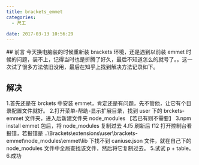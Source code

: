 ```yaml
---
title: brackets_emmet
categories:
  - 尺工
 
date: 2017-03-13 10:56:29
---
```

<p></p>
<!-- more -->
## 前言 
今天换电脑装的时候重新装 brackets 环境，还是遇到以前装 emmet 时候的问题，装不上，记得当时也是折腾了好久，最后不知道怎么的就号了。。这一次试了很多方法依旧没用，最后在知乎上找到解决方法记录如下。

## 解决
1.首先还是在 brckets 中安装 emmet，肯定还是有问题，先不管他，让它有个目录配置文件就好。
2.打开菜单-帮助-显示扩展目录，找到 user 下的 brckets-emmet 文件夹，进入后新建文件夹 node_modules 【若已有则不需要】
3.npm install emmet 包后，将 node_modules 复制过去
4.f5 刷新后 f12 打开控制台看报错，若报错是 ..\Brackets\extensions\user\brackets-emmet\node_modules\emmet\lib 下找不到 caniuse.json 文件，就在自己下的 node_modules 文件中全局查找该文件，然后将它复制过去。
5.试试 p + table。
6.成功

